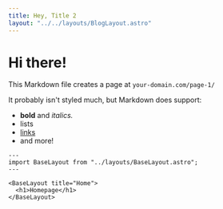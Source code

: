 ```yaml
---
title: Hey, Title 2
layout: "../../layouts/BlogLayout.astro"
---
```


# Hi there!

This Markdown file creates a page at `your-domain.com/page-1/`

It probably isn't styled much, but Markdown does support:

- **bold** and _italics._
- lists
- [links](https://astro.build)
- and more!

```astro
---
import BaseLayout from "../layouts/BaseLayout.astro";
---

<BaseLayout title="Home">
  <h1>Homepage</h1>
</BaseLayout>
```